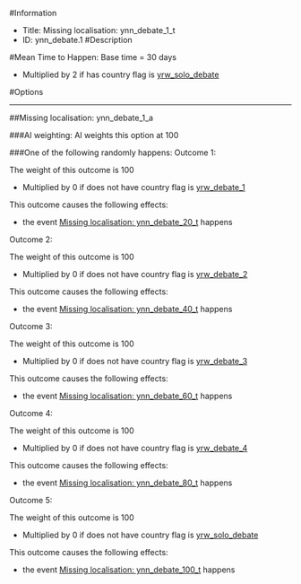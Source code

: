 #Information
 - Title: Missing localisation: ynn_debate_1_t
 - ID: ynn_debate.1
#Description

#Mean Time to Happen:
Base time = 30 days
 - Multiplied by 2 if has country flag is [yrw_solo_debate](../flags/yrw_solo_debate.md)

#Options

___
##Missing localisation: ynn_debate_1_a

###AI weighting:
AI weights this option at 100


###One of the following randomly happens:
Outcome 1:

The weight of this outcome is 100
 - Multiplied by 0 if does not have country flag is [yrw_debate_1](../flags/yrw_debate_1.md)

This outcome causes the following effects:<ul><li>the event [Missing localisation: ynn_debate_20_t](../events/missing_localisation_ynn_debate_20_t.md) happens</li></ul>
Outcome 2:

The weight of this outcome is 100 
 - Multiplied by 0 if does not have country flag is [yrw_debate_2](../flags/yrw_debate_2.md)

This outcome causes the following effects:<ul><li>the event [Missing localisation: ynn_debate_40_t](../events/missing_localisation_ynn_debate_40_t.md) happens</li></ul>
Outcome 3:

The weight of this outcome is 100  
 - Multiplied by 0 if does not have country flag is [yrw_debate_3](../flags/yrw_debate_3.md)

This outcome causes the following effects:<ul><li>the event [Missing localisation: ynn_debate_60_t](../events/missing_localisation_ynn_debate_60_t.md) happens</li></ul>
Outcome 4:

The weight of this outcome is 100   
 - Multiplied by 0 if does not have country flag is [yrw_debate_4](../flags/yrw_debate_4.md)

This outcome causes the following effects:<ul><li>the event [Missing localisation: ynn_debate_80_t](../events/missing_localisation_ynn_debate_80_t.md) happens</li></ul>
Outcome 5:

The weight of this outcome is 100    
 - Multiplied by 0 if does not have country flag is [yrw_solo_debate](../flags/yrw_solo_debate.md)

This outcome causes the following effects:<ul><li>the event [Missing localisation: ynn_debate_100_t](../events/missing_localisation_ynn_debate_100_t.md) happens</li></ul>
